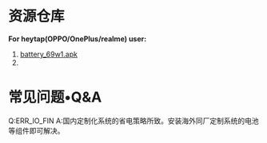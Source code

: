# 资源仓库
**For heytap(OPPO/OnePlus/realme) user:**
1. [battery_69w1.apk](https://voohlly.lanzv.com/b00y48r7g)
2. 


# 常见问题•Q&A
Q:ERR_IO_FIN
A:国内定制化系统的省电策略所致。安装海外同厂定制系统的电池等组件即可解决。